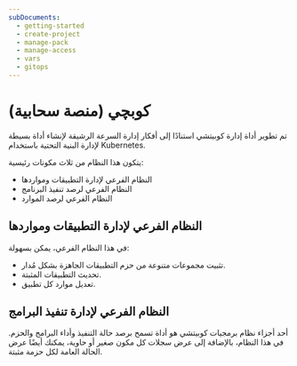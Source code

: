 ```yaml
---
subDocuments:
  - getting-started
  - create-project
  - manage-pack
  - manage-access
  - vars
  - gitops
---
```


# كوبچي (منصة سحابية)

تم تطوير أداة إدارة كوبيتشي استنادًا إلى أفكار إدارة السرعة الرشيقة لإنشاء أداة بسيطة لإدارة البنية التحتية باستخدام Kubernetes.

يتكون هذا النظام من ثلاث مكونات رئيسية:

- النظام الفرعي لإدارة التطبيقات ومواردها
- النظام الفرعي لرصد تنفيذ البرنامج
- النظام الفرعي لرصد الموارد

## النظام الفرعي لإدارة التطبيقات ومواردها

في هذا النظام الفرعي، يمكن بسهولة:

- تثبيت مجموعات متنوعة من حزم التطبيقات الجاهزة بشكل مُدار.
- تحديث التطبيقات المثبتة.
- تعديل موارد كل تطبيق.

## النظام الفرعي لإدارة تنفيذ البرامج

أحد أجزاء نظام برمجيات كوبيتشي هو أداة تسمح برصد حالة التنفيذ وأداء البرامج والحزم. في هذا النظام، بالإضافة إلى عرض سجلات كل مكون صغير أو حاوية، يمكنك أيضًا عرض الحالة العامة لكل حزمة مثبتة.
